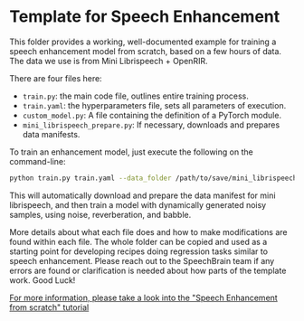 # Template for Speech Enhancement

This folder provides a working, well-documented example for training
a speech enhancement model from scratch, based on a few hours of
data. The data we use is from Mini Librispeech + OpenRIR.

There are four files here:

* `train.py`: the main code file, outlines entire training process.
* `train.yaml`: the hyperparameters file, sets all parameters of execution.
* `custom_model.py`: A file containing the definition of a PyTorch module.
* `mini_librispeech_prepare.py`: If necessary, downloads and prepares data
    manifests.

To train an enhancement model, just execute the following on the command-line:

```bash
python train.py train.yaml --data_folder /path/to/save/mini_librispeech
```

This will automatically download and prepare the data manifest for mini
librispeech, and then train a model with dynamically generated noisy
samples, using noise, reverberation, and babble.

More details about what each file does and how to make modifications
are found within each file. The whole folder can be copied and used
as a starting point for developing recipes doing regression tasks
similar to speech enhancement. Please reach out to the SpeechBrain
team if any errors are found or clarification is needed about how
parts of the template work. Good Luck!

[For more information, please take a look into the "Speech Enhancement from scratch" tutorial](https://colab.research.google.com/drive/18RyiuKupAhwWX7fh3LCatwQGU5eIS3TR?usp=sharing)
